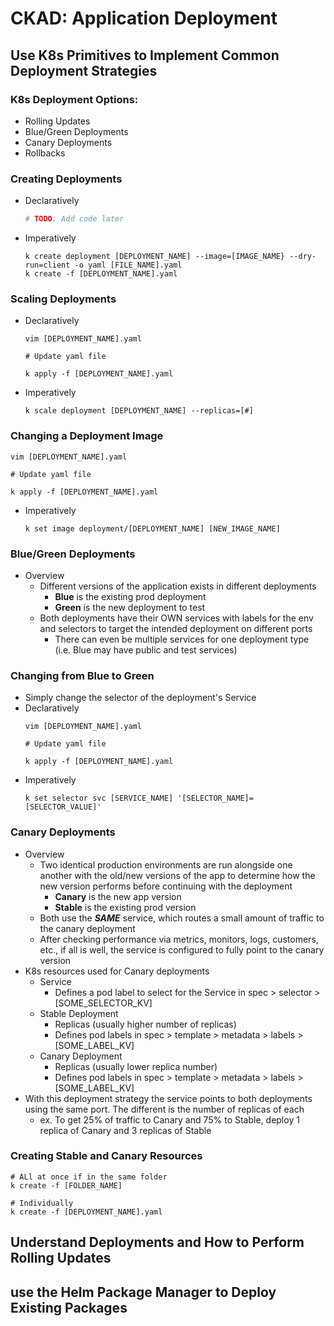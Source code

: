 # CKAD: Application Deployment

## Use K8s Primitives to Implement Common Deployment Strategies

### K8s Deployment Options:
- Rolling Updates
- Blue/Green Deployments
- Canary Deployments
- Rollbacks

### Creating Deployments
- Declaratively
  ```yaml
  # TODO: Add code later
  ```
- Imperatively
  ```shell
  k create deployment [DEPLOYMENT_NAME] --image=[IMAGE_NAME} --dry-run=client -o yaml [FILE_NAME].yaml
  k create -f [DEPLOYMENT_NAME].yaml
  ```

### Scaling Deployments
- Declaratively
  ```shell
  vim [DEPLOYMENT_NAME].yaml

  # Update yaml file

  k apply -f [DEPLOYMENT_NAME].yaml
  ```
- Imperatively
  ```shell
  k scale deployment [DEPLOYMENT_NAME] --replicas=[#]
  ```

### Changing a Deployment Image
  ```shell
  vim [DEPLOYMENT_NAME].yaml

  # Update yaml file

  k apply -f [DEPLOYMENT_NAME].yaml
  ```
- Imperatively
  ```shell
  k set image deployment/[DEPLOYMENT_NAME] [NEW_IMAGE_NAME]
  ```

### Blue/Green Deployments
- Overview
  - Different versions of the application exists in different deployments
    - **Blue** is the existing prod deployment
    - **Green** is the new deployment to test
  - Both deployments have their OWN services with labels for the env and selectors to target the intended deployment on different ports
    - There can even be multiple services for one deployment type (i.e. Blue may have public and test services)

### Changing from Blue to Green
- Simply change the selector of the deployment's Service
- Declaratively
  ```shell
  vim [DEPLOYMENT_NAME].yaml

  # Update yaml file

  k apply -f [DEPLOYMENT_NAME].yaml
  ```
- Imperatively
  ```shell
  k set selector svc [SERVICE_NAME] '[SELECTOR_NAME]=[SELECTOR_VALUE]'
  ```

### Canary Deployments
  - Overview
    - Two identical production environments are run alongside one another with the old/new versions of the app to determine how the new version performs before continuing with the deployment
      - **Canary** is the new app version
      - **Stable** is the existing prod version
    - Both use the **_SAME_** service, which routes a small amount of traffic to the canary deployment
    - After checking performance via metrics, monitors, logs, customers, etc., if all is well, the service is configured to fully point to the canary version
  - K8s resources used for Canary deployments
    - Service
      - Defines a pod label to select for the Service in spec > selector > [SOME_SELECTOR_KV]
    - Stable Deployment
      - Replicas (usually higher number of replicas)
      - Defines pod labels in spec > template > metadata > labels > [SOME_LABEL_KV]
    - Canary Deployment
      - Replicas (usually lower replica number)
      - Defines pod labels in spec > template > metadata > labels > [SOME_LABEL_KV]
  - With this deployment strategy the service points to both deployments using the same port. The different is the number of replicas of each
    - ex. To get 25% of traffic to Canary and 75% to Stable, deploy 1 replica of Canary and 3 replicas of Stable
   
### Creating Stable and Canary Resources
```shell
# ALl at once if in the same folder
k create -f [FOLDER_NAME]

# Individually
k create -f [DEPLOYMENT_NAME].yaml
```

## Understand Deployments and How to Perform Rolling Updates

## use the Helm Package Manager to Deploy Existing Packages




















































